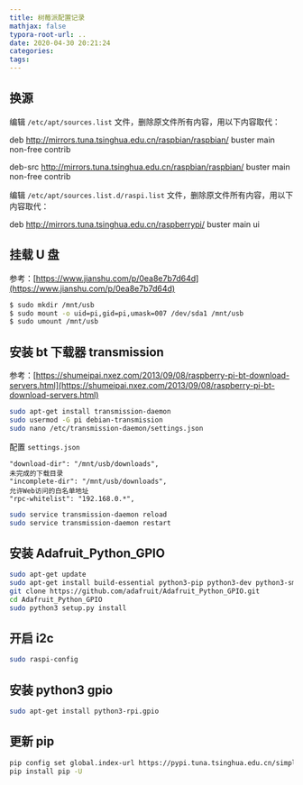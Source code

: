 ```yaml
---
title: 树莓派配置记录
mathjax: false
typora-root-url: ..
date: 2020-04-30 20:21:24
categories:
tags:
---
```


## 换源

编辑 `/etc/apt/sources.list` 文件，删除原文件所有内容，用以下内容取代：

deb http://mirrors.tuna.tsinghua.edu.cn/raspbian/raspbian/ buster main non-free contrib

deb-src http://mirrors.tuna.tsinghua.edu.cn/raspbian/raspbian/ buster main non-free contrib

编辑 `/etc/apt/sources.list.d/raspi.list` 文件，删除原文件所有内容，用以下内容取代：

deb http://mirrors.tuna.tsinghua.edu.cn/raspberrypi/ buster main ui

## 挂载 U 盘

参考：[https://www.jianshu.com/p/0ea8e7b7d64d](https://www.jianshu.com/p/0ea8e7b7d64d)

```bash
$ sudo mkdir /mnt/usb
$ sudo mount -o uid=pi,gid=pi,umask=007 /dev/sda1 /mnt/usb
$ sudo umount /mnt/usb
```

## 安装 bt 下载器 transmission

参考：[https://shumeipai.nxez.com/2013/09/08/raspberry-pi-bt-download-servers.html](https://shumeipai.nxez.com/2013/09/08/raspberry-pi-bt-download-servers.html)

```bash
sudo apt-get install transmission-daemon
sudo usermod -G pi debian-transmission
sudo nano /etc/transmission-daemon/settings.json
```
配置 `settings.json`

```
"download-dir": "/mnt/usb/downloads",
未完成的下载目录
"incomplete-dir": "/mnt/usb/downloads",
允许Web访问的白名单地址
"rpc-whitelist": "192.168.0.*",
```

```bash
sudo service transmission-daemon reload
sudo service transmission-daemon restart
```

## 安装 Adafruit_Python_GPIO

```bash
sudo apt-get update
sudo apt-get install build-essential python3-pip python3-dev python3-smbus git
git clone https://github.com/adafruit/Adafruit_Python_GPIO.git
cd Adafruit_Python_GPIO
sudo python3 setup.py install
```

## 开启 i2c

```bash
sudo raspi-config
```

## 安装 python3 gpio

```bash
sudo apt-get install python3-rpi.gpio
```

## 更新 pip

```bash
pip config set global.index-url https://pypi.tuna.tsinghua.edu.cn/simple
pip install pip -U
```